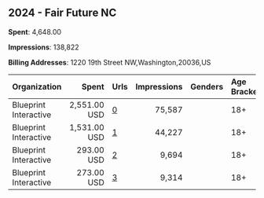 ## 2024 - Fair Future NC 
**Spent**: 4,648.00

**Impressions**: 138,822

**Billing Addresses**: 1220 19th Street NW,Washington,20036,US

|Organization|Spent|Urls|Impressions|Genders|Age Brackets|Country Codes|
|:---|---:|:---|---:|:---|:---|:---|
|Blueprint Interactive|2,551.00 USD|[0](https://www.snap.com/political-ads/asset/e85a82ad8b4745228b7821db32756a012b44f12938059bee7850931e533de085?mediaType=mp4)|75,587||18+|united states|
|Blueprint Interactive|1,531.00 USD|[1](https://www.snap.com/political-ads/asset/4d3a083b68cdd1517711dbfcc7e0495ef78e6052e308ff2b4040f8502dac4478?mediaType=mp4)|44,227||18+|united states|
|Blueprint Interactive|293.00 USD|[2](https://www.snap.com/political-ads/asset/da2f946846df1137e6a0fe2683366a487f99a53574902176852b709cf06ef0e0?mediaType=mp4)|9,694||18+|united states|
|Blueprint Interactive|273.00 USD|[3](https://www.snap.com/political-ads/asset/c471e5e2ea8744b3175b5e62d30124e6967af8bd35e3991623a5b724da8fd159?mediaType=mp4)|9,314||18+|united states|
